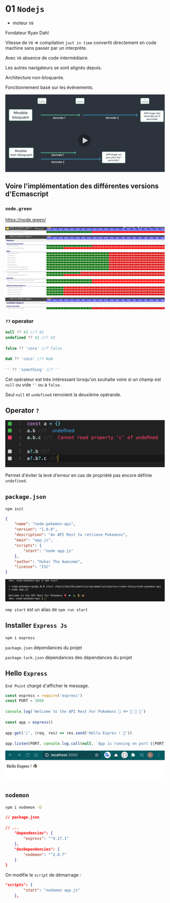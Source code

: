 # 01 `Nodejs`

- moteur `V8`

Fondateur Ryan Dahl

Vitesse de `V8` => compilation `just in time` convertit directement en code machine sans passer par un interprète. 

Avec `V8` absence de code intermédiaire.

Les autres navigateurs se sont alignés depuis.

Architecture non-bloquante.

Fonctionnement basé sur les événements.

<img src="assets/bloquantt-non-bloquant.png" alt="bloquantt-non-bloquant" style="zoom:50%;" />



## Voire l'implémentation des différentes versions d'Ecmascript

### `node.green`

https://node.green/

<img src="assets/node-green.png" alt="node-green" style="zoom:50%;" />

### `??` operator

```js
null ?? 42 //? 42
undefined ?? 42 //? 42

false ?? 'coco' //? false

NaN ?? 'coco' //? NaN

'' ?? 'something' //? ''
```

Cet opérateur est très intéressant lorsqu'on souhaite voire si un champ est `null` ou vide `''` ou à `false`.

Seul `null` et `undefined` renvoient la deuxième opérande.

## Operator `?`

<img src="assets/operatot-interogation-ponit.png" alt="operatot-interogation-ponit" style="zoom:50%;" />

Permet d'éviter la levé d'erreur en cas de propriété pas encore définie `undefined`.



## `package.json`

```bash
npm init
```

```json
{
    "name": "node-pokemon-api",
    "version": "1.0.0",
    "description": "An API Rest to retrieve Pokemons",
    "main": "app.js",
    "scripts": {
        "start": "node app.js"
    },
    "author": "Hukar The Awesome",
    "license": "ISC"
}
```

<img src="assets/node-start.png" alt="node-start" style="zoom:50%;" />

`nmp start` est un alias de `npm run start`



## Installer `Express Js`

```bash
npm i express
```

`package.json` dépendances du projet

`package-lock.json` dépendances des dépendances du projet



## Hello `Express`

`End Point` chargé d'afficher le message.

```js
const express = require('express')
const PORT = 3000

console.log('Welcome to the API Rest For Pokemons 🐙 🐟 🐢 🐒 🐌')

const app = express()

app.get('/', (req, res) => res.send('Hello Expres ! 🐧'))

app.listen(PORT, console.log.call(null, `App is running on port ${PORT}`))
```

<img src="assets/local-3000.png" alt="local-3000" style="zoom:50%;" />

## `nodemon`

```bash
npm i nodemon -D
```

```json
// package.json

// ...
    "dependencies": {
        "express": "^4.17.1"
    },
    "devDependencies": {
        "nodemon": "^2.0.7"
    }
}
```

On modifie le `script` de démarrage :

```json
"scripts": {
        "start": "nodemon app.js"
    },
```

